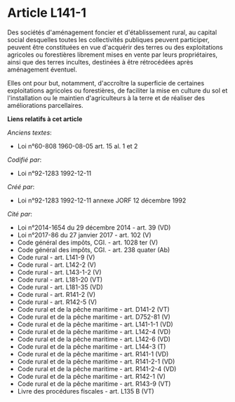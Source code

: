 # Article L141-1

Des sociétés d'aménagement foncier et d'établissement rural, au capital social desquelles toutes les collectivités publiques
peuvent participer, peuvent être constituées en vue d'acquérir des terres ou des exploitations agricoles ou forestières
librement mises en vente par leurs propriétaires, ainsi que des terres incultes, destinées à être rétrocédées après
aménagement éventuel.

Elles ont pour but, notamment, d'accroître la superficie de certaines exploitations agricoles ou forestières, de faciliter la
mise en culture du sol et l'installation ou le maintien d'agriculteurs à la terre et de réaliser des améliorations
parcellaires.

**Liens relatifs à cet article**

_Anciens textes_:

  - Loi n°60-808 1960-08-05 art. 15 al. 1 et 2

_Codifié par_:

  - Loi n°92-1283 1992-12-11

_Créé par_:

  - Loi n°92-1283 1992-12-11 annexe JORF 12 décembre 1992

_Cité par_:

  - Loi n°2014-1654 du 29 décembre 2014 - art. 39 (VD)
  - Loi n°2017-86 du 27 janvier 2017 - art. 102 (V)
  - Code général des impôts, CGI. - art. 1028 ter (V)
  - Code général des impôts, CGI. - art. 238 quater (Ab)
  - Code rural - art. L141-9 (V)
  - Code rural - art. L142-2 (V)
  - Code rural - art. L143-1-2 (V)
  - Code rural - art. L181-20 (VT)
  - Code rural - art. L181-35 (VD)
  - Code rural - art. R141-2 (V)
  - Code rural - art. R142-5 (V)
  - Code rural et de la pêche maritime - art. D141-2 (VT)
  - Code rural et de la pêche maritime - art. D752-81 (V)
  - Code rural et de la pêche maritime - art. L141-1-1 (VD)
  - Code rural et de la pêche maritime - art. L142-4 (VD)
  - Code rural et de la pêche maritime - art. L142-6 (VD)
  - Code rural et de la pêche maritime - art. L144-3 (T)
  - Code rural et de la pêche maritime - art. R141-1 (VD)
  - Code rural et de la pêche maritime - art. R141-2-1 (VD)
  - Code rural et de la pêche maritime - art. R141-2-4 (VD)
  - Code rural et de la pêche maritime - art. R142-1 (V)
  - Code rural et de la pêche maritime - art. R143-9 (VT)
  - Livre des procédures fiscales - art. L135 B (VT)
